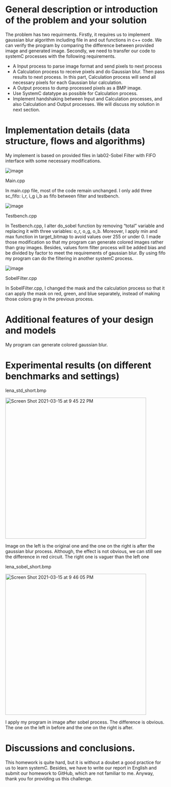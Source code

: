 # General description or introduction of the problem and your solution

The problem has two requirments. Firstly, it requires us to implement gaussian blur algorithm including file in and out functions in c++ code. We can verify the program by comparing the difference between provided image and generated image. Secondly, we need to transfer our code to systemC processes with the following requirements.
  * A Input process to parse image format and send pixels to next process
  * A Calculation process to receive pixels and do Gaussian blur. Then pass results to next process. In this part, Calculation process will send all necessary pixels for each Gaussian blur calculation.
  * A Output process to dump processed pixels as a BMP image.
  * Use SystemC datatype as possible for Calculation process.
  * Implement handshaking between Input and Calculation processes, and also Calculation and Output processes. 
We will discuss my solution in next section.

# Implementation details (data structure, flows and algorithms)

My implement is based on provided files in lab02-Sobel Filter with FIFO interface with some necessary modifications. 

![image](https://user-images.githubusercontent.com/76727373/111162933-976e8e80-85d7-11eb-85b1-dcc5908aa41c.png)

Main.cpp

In main.cpp file, most of the code remain unchanged. I only add three sc_fifo: i_r, i_g i_b as fifo between filter and testbench. 

![image](https://user-images.githubusercontent.com/76727373/111162963-a05f6000-85d7-11eb-958f-91639b0903d3.png)

Testbench.cpp

In Testbench.cpp, I alter do_sobel function by removing “total” variable and replacing it with three variables: o_r, o_g, o_b. Moreover, I apply min and max function in target_bitmap to avoid values over 255 or under 0. I made those modification so that my program can generate colored images rather than gray images. Besides, values form filter process will be added bias and be divided by factor to meet the requirements of gaussian blur. By using fifo my program can do the filtering in another systemC process. 


![image](https://user-images.githubusercontent.com/76727373/111162981-a5bcaa80-85d7-11eb-845d-16ad142d84ea.png)

SobelFilter.cpp

In SobelFilter.cpp, I changed the mask and the calculation process so that it can apply the mask on red, green, and blue separately, instead of making those colors gray in the previous process. 

# Additional features of your design and models

My program can generate colored gaussian blur.

# Experimental results (on different benchmarks and settings)

lena_std_short.bmp

<img width="441" alt="Screen Shot 2021-03-15 at 9 45 22 PM" src="https://user-images.githubusercontent.com/76727373/111163090-c127b580-85d7-11eb-841e-b1ddc4dc7741.png">
  
Image on the left is the original one and the one on the right is after the gaussian blur process. Although, the effect is not obvious, we can still see the difference in red circuit. The right one is vaguer than the left one

lena_sobel_short.bmp

<img width="441" alt="Screen Shot 2021-03-15 at 9 46 05 PM" src="https://user-images.githubusercontent.com/76727373/111163175-d997d000-85d7-11eb-883a-0c83f42c0c60.png">

  
I apply my program in image after sobel process. The difference is obvious. The one on the left in before and the one on the right is after.

# Discussions and conclusions.

This homework is quite hard, but it is without a doubet a good practice for us to learn systemC. Besides, we have to write our report in English and submit our homework to GitHub, which are not familiar to me. Anyway, thank you for providing us this challenge.
